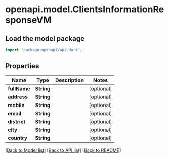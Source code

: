 # openapi.model.ClientsInformationResponseVM

## Load the model package
```dart
import 'package:openapi/api.dart';
```

## Properties
Name | Type | Description | Notes
------------ | ------------- | ------------- | -------------
**fullName** | **String** |  | [optional] 
**address** | **String** |  | [optional] 
**mobile** | **String** |  | [optional] 
**email** | **String** |  | [optional] 
**district** | **String** |  | [optional] 
**city** | **String** |  | [optional] 
**country** | **String** |  | [optional] 

[[Back to Model list]](../README.md#documentation-for-models) [[Back to API list]](../README.md#documentation-for-api-endpoints) [[Back to README]](../README.md)


